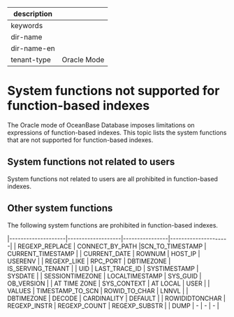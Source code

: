 |description||
|---|---|
|keywords||
|dir-name||
|dir-name-en||
|tenant-type|Oracle Mode|

# System functions not supported for function-based indexes

The Oracle mode of OceanBase Database imposes limitations on expressions of function-based indexes. This topic lists the system functions that are not supported for function-based indexes. 

## System functions not related to users

System functions not related to users are all prohibited in function-based indexes. 

## Other system functions

The following system functions are prohibited in function-based indexes. 

|--------------------|-------------------|----------------|---------------------|
|   REGEXP_REPLACE   |   CONNECT_BY_PATH |SCN_TO_TIMESTAMP   |   CURRENT_TIMESTAMP |
|   CURRENT_DATE     |    ROWNUM         |   HOST_IP      |   USERENV           |
|   REGEXP_LIKE      |   RPC_PORT        | DBTIMEZONE     |   IS_SERVING_TENANT |
|   UID              |   LAST_TRACE_ID   | SYSTIMESTAMP   |   SYSDATE       |
|   SESSIONTIMEZONE  |   LOCALTIMESTAMP  | SYS_GUID       |   OB_VERSION    |
|   AT TIME ZONE     |   SYS_CONTEXT     | AT LOCAL       |   USER          |
|   VALUES           | TIMESTAMP_TO_SCN  | ROWID_TO_CHAR  | LNNVL         |
|   DBTIMEZONE       |    DECODE         | CARDINALITY    |   DEFAULT       |
|   ROWIDIDTONCHAR   |     REGEXP_INSTR  |    REGEXP_COUNT | REGEXP_SUBSTR   |
|    DUMP            |     -             |  -             | -                |
